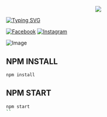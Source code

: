 ## <h3 align="center">

  <p align="center"><img src="https://img.shields.io/badge/WELCOME%20TO -PRINCE PROJECT BOT-green?colorA=%23ff0000&colorB=%23017e40&style=flat-square">  

</h3>

[![Typing SVG](https://readme-typing-svg.herokuapp.com?font=Neuton&font-weight=bold&size=20&color=FFFF00&background=FF0000&center=true&vCenter=true&width=400&height=60&lines=HELLO+FRIENDS+I'M+MR+PRINCE+BABU+😈+🤞;ARIF+PROJECT+BOT;ARIF+FCA+BOT;THANKYOU+FOR+USING+PRINCE+PROJECT&border=20px+solid+000000&speed=100)](https://git.io/typing-svg)

[![Facebook](https://img.shields.io/badge/Facebook-green?style=for-the-badge&logo=facebook)](https://www.facebook.com/profile.php?id=61553634015672&mibextid=kFxxJD)
[![Instagram](https://img.shields.io/badge/Instagram-purple?style=for-the-badge&logo=instagram)](😃)

![Image](https://i.imgur.com/cWkpLqT.jpeg)


## NPM INSTALL 
```bash
npm install
```
## NPM START
```bash
npm start
``
